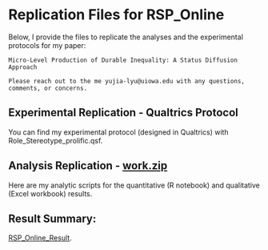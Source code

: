 # Replication Files for RSP_Online
 Below, I provide the files to replicate the analyses and the experimental protocols for my paper: 
    
    Micro-Level Production of Durable Inequality: A Status Diffusion Approach

    Please reach out to the me yujia-lyu@uiowa.edu with any questions, comments, or concerns.


## Experimental Replication - Qualtrics Protocol
  You can find my experimental protocol (designed in Qualtrics) with Role_Stereotype_prolific.qsf.
  
## Analysis Replication - [work.zip](https://github.com/YujiaLyu/RSP_Online_Files/blob/main/work.zip)
  Here are my analytic scripts for the quantitative (R notebook) and qualitative (Excel workbook) results. 
  
## Result Summary:
  [RSP_Online_Result](https://docs.google.com/spreadsheets/d/1ZRK0d8nUdrBGlmh1mSShKkw1GDnCqsS-YJW5fYdEm40/edit?usp=sharing).
  
  
  
  
